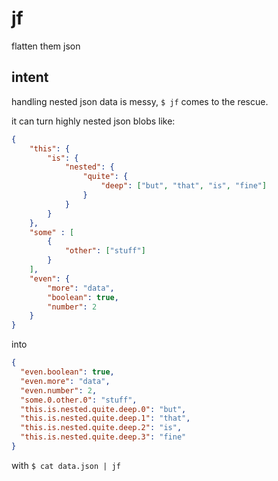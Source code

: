 # jf
flatten them json

## intent

handling nested json data is messy, `$ jf` comes to the rescue.

it can turn highly nested json blobs like:

```json
{
    "this": {
        "is": {
            "nested": {
                "quite": {
                    "deep": ["but", "that", "is", "fine"]
                }
            }
        }
    },
    "some" : [
        {
            "other": ["stuff"]
        }
    ],
    "even": {
        "more": "data",
        "boolean": true,
        "number": 2
    }
}
```

into

```json
{
  "even.boolean": true,
  "even.more": "data",
  "even.number": 2,
  "some.0.other.0": "stuff",
  "this.is.nested.quite.deep.0": "but",
  "this.is.nested.quite.deep.1": "that",
  "this.is.nested.quite.deep.2": "is",
  "this.is.nested.quite.deep.3": "fine"
}
```

with `$ cat data.json | jf`
